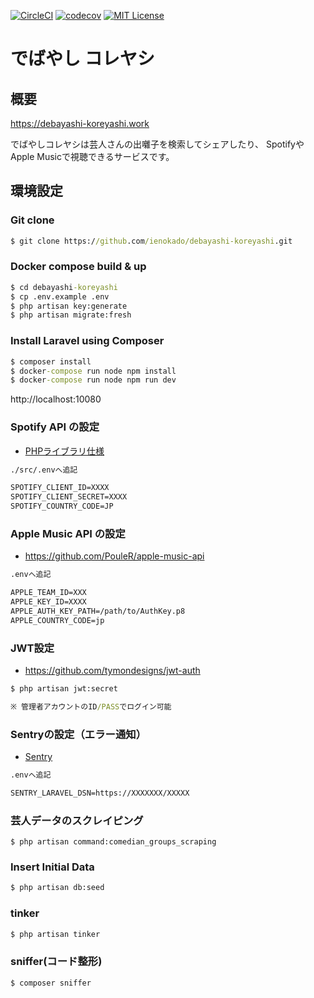 [![CircleCI](https://circleci.com/gh/ienokado/debayashi-koreyashi.svg?style=svg)](https://circleci.com/gh/ienokado/debayashi-koreyashi)
[![codecov](https://codecov.io/gh/ienokado/debayashi-koreyashi/branch/develop/graph/badge.svg)](https://codecov.io/gh/ienokado/debayashi-koreyashi)
[![MIT License](http://img.shields.io/badge/license-MIT-blue.svg?style=flat)](LICENSE)

# でばやし コレヤシ

## 概要
https://debayashi-koreyashi.work

でばやしコレヤシは芸人さんの出囃子を検索してシェアしたり、
SpotifyやApple Musicで視聴できるサービスです。

## 環境設定
### Git clone
```cmd
$ git clone https://github.com/ienokado/debayashi-koreyashi.git 
```
### Docker compose build & up
```cmd
$ cd debayashi-koreyashi
$ cp .env.example .env
$ php artisan key:generate
$ php artisan migrate:fresh
```
### Install Laravel using Composer
```cmd
$ composer install
$ docker-compose run node npm install
$ docker-compose run node npm run dev
```

http://localhost:10080

### Spotify API の設定
- [PHPライブラリ仕様](https://github.com/jwilsson/spotify-web-api-php)
```cmd
./src/.envへ追記

SPOTIFY_CLIENT_ID=XXXX
SPOTIFY_CLIENT_SECRET=XXXX
SPOTIFY_COUNTRY_CODE=JP
```

### Apple Music API の設定
- https://github.com/PouleR/apple-music-api
```cmd
.envへ追記

APPLE_TEAM_ID=XXX
APPLE_KEY_ID=XXXX
APPLE_AUTH_KEY_PATH=/path/to/AuthKey.p8
APPLE_COUNTRY_CODE=jp
```

### JWT設定
- https://github.com/tymondesigns/jwt-auth
```cmd
$ php artisan jwt:secret

※ 管理者アカウントのID/PASSでログイン可能
```

### Sentryの設定（エラー通知）
- [Sentry](https://sentry.io)
```cmd
.envへ追記

SENTRY_LARAVEL_DSN=https://XXXXXXX/XXXXX
```

### 芸人データのスクレイピング
```
$ php artisan command:comedian_groups_scraping
```

### Insert Initial Data
```cmd
$ php artisan db:seed
```

### tinker
```cmd
$ php artisan tinker
```

### sniffer(コード整形)
```
$ composer sniffer
```

